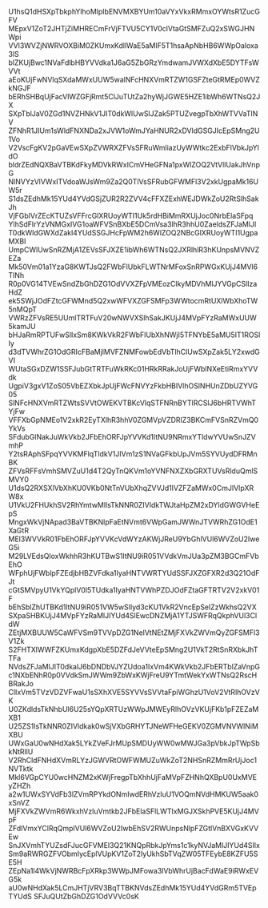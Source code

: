 U1hsQ1dHSXpTbkphYlhoMlpIbENVMXBYUm10aVYxVkxRMmxOYWtsR1ZucGFV
MEpxV1ZoT2JHTjZiMHRECmFrVjFTVU5CY1V0clVtaGtSMFZuQ2xSWGJHNWpi
VVl3WVZjNWRVOXBiM0ZKUmxKdllWaE5aMlF5T1hsaApNbHB6WWpOaloxa3lS
blZKUjBwc1NVaFdlbHBYVVdka1J6aG5ZbGRzYmdwamJVWXdXbE5DYTFsWVVt
aEoKUjFwNVlqSXdaMWxUUW5walNFcHNXVmRTZW1GSFZteGtRMEp0WVZkNGJF
bERhSHBqUjFacVlWZGFjRmt5ClJuTUtZa2hyWjJGWE5HZE1ibWh6WTNsQ2JX
SXpTblJaV0ZGd1NVZHNkV1JIT0dkWlUwSlJZak5PTUZvegpTbXhWTVVaTlNV
ZFNhR1JIUm1sWldFNXNDa2xJVW1oWmJYaHNUR2xDVldGSGJIcEpSMng2U1Vo
V2VscFgKV2pGaVEwSXpZVWRXZFVsSFRuWmliazUyWWtkc2ExbFlVbkJpYldO
bldrZEdNQXBaVTBKdFkyMDVkRWxICmVHeGFNa1pxWlZOQ2VtVllUakJhVnpG
NlNVYzVlVWxITVdoaWJsWm9Za2Q0TlVsSFRubGFWMFl3V2xkUgpaMk16UW5r
S1dsZEdhMk15YUd4YVdGSjZUR2R2ZVV4cFFXZExhWEJDWkZoU2RtSlhSakJh
VjFGblVrZEcKTUZsVFFrcGlXRUoyWTI1Uk5rdHBiMmRXUjJoc0NrbElaSFpq
YlhSdFlrYzVNMGxIVG1oaWFVSnBXbE5DCmVsa3lhR3hhU0ZaeldsZFJaMlJI
T0dkWldGWXdZakl4YUdSSGJHcFpWM2h6WlZOQ2NBcGlXRUoyWTI1UgpaMXBI
UmpCWlUwSnRZMjA1ZEVsSFJXZE1ibWh6WTNsQ2JXRlhlR3hKUnpsMVNVZEZa
Mk50Vm01a1YzaG8KWTJsQ2FWbFlUbkFLWTNrMFoxSnRPWGxKUjJ4MVl6TlNh
R0p0VG14TVEwSndZbGhDZG1OdVVXZFpVMEozClkyMDVhMlJYVGpCSlIzaHdZ
ek5SWjJOdFZtcGFWMnd5Q2xwWFVXZGFSMFp3WWtocmRtUXlWbXhoTW5nMQpT
VWRzZFVsRE5UUmlTRTFuV20wNWVXSlhSakJKUjJ4MVpFYzRaMWxUUW5kamJU
bHJaRmRPTUFwSlIxSm8KWkVkR2FWbFlUbXhNWjI5TFNYbE5aMU5IT1ROSlIy
d3dTVWhrZG1OdGRIcFBaMjlMVFZNMFowbEdVbTlhClUwSXpZak5LY2xwdGVI
WUtaSGxDZW1SSFJubGtTRTFuWkRKc01HRkRRakJoUjFWblNXeEtiRmxYVVdk
UgpiV3gxV1ZoS05VbEZXbkJpUjFWcFNVYzFkbHBIVlhOSlNHUnZDbUZYVG05
SlNFcHNXVmRTZWtsSVVtOWEKVTBKcVlqSTFNRnBYTlRCSlJ6bHRTVWhTYjFw
VFFXbGpNMEo1V2xkR2EyTXlhR3hhV0ZGMVpVZDRlZ3BKCmFVSnRZVmQ0YkVs
SFdubGlNakJuWkVkb2JFbEhORFJpYVVKd1ltNU9NRmxYTldwYVUwSnJZVmhP
Y2tsRAphSFpqYVVKMFlqTldkV1JIVm1zS1NVaGFkbUpJVm5SYVUydDFRMnBK
ZFVsRFFsVmhSMVZuU1d4T2QyTnQKVm1oYVNFNXZXbGRXTUVsRlduQmlSMVY0
U1dsQ2RXSXlVbXhKU0VKb0NtTnVUbXhqZVVJd1lVZFZaMWx0CmJIVlpXRW8x
U1VkU2FHUkhSV2RhYmtwMllsTkNNR0ZIVldkTWJtaHpZM2xDYldGWGVHeEpS
MngxWkVjNApad3BaVTBKNlpFaEtNVmt6VWpGamJWWnJTVWRhZG1OdE1XaGtR
MEl3WVVkR01FbEhORFJpYVVKcVdWYzAKWjJReU9YbGhlVUl6WVZoU2IweG5i
M29LVEdsQloxWkhhR3hKUTBwS1ltNU9iR051VVdkVmJUa3pZM3BGCmFVbEhO
WFphUjFWblpFZEdjbHBZVFdka1IyaHNTVWRTYUdSSFJXZGFXR2d3Q21OdFJt
cGtSMVpyU1VkYQplV0l5TUdka1IyaHNTVWhPZDJOdFZtaGFTRTV2V2xkV01F
bEhSblZhUTBKd1ltNU9iR051VW5wSlIyd3cKU1VkR2VncEpSelZzWkhsQ2VX
SXpaSHBKUjJ4MVpFYzRaMlJIYUd4SlEwcDNZMjA1YTJSWFRqQkphVUl3CldW
ZEtjMXBUUW5CaWFVSm9TVVpDZG1NelVtNEtZMjFXVkZWVmQyZGFSMFl3V1Zk
S2FHTXlWWFZKUmxKdgpXbE5DZFdJeVVteEpSMng2U1VkT2RtSnRXbkJhTTFa
NVdsZFJaMlJIT0dkalJ6bDNDbVJYZUdoa1IxVm4KWkVkb2JFbERTblZaVnpG
c1NXbENhR0p0VVdkSmJWWm9ZbWxKWjFreU9YTmtWekYxWTNsQ2RscHBRakJo
ClIxVm5TVzVDZVFwaU1sSXhXVE5SYVVsSVVtaFpiWGhzU1VoV2VtRlhOVzVK
U0ZKdldsTkNhbUl6U25sYQpXRTUzWWpJMWEyRlhOVzVKUjFKb1pFZEZaMXB1
U25ZS1lsTkNNR0ZIVldkak0wSjVXbGRHYTJNeWFHeGEKV0ZGMVNVWlNiMXBU
UWxGaU0wNHdXak5LYkZVeFJrMUpSMDUyWW0wMWJGa3pVbkJpTWpSbkNtRllU
V2RhCldFNHdXVmRLYzJGWVRtOWFWMUZuWkZoT2NHSnRZMmRrUjJoc1NVTktk
Mkl6VGpCYU0wcHNZM2xKWjFregpTbXhhUjFaMVpFZHNhQXBpU0UxMVEyZHZh
a2w1UWxSYVdFb3lZVmRPYkdONmIwdERhVzluU1VOQmNVdHMKUW5aak0xSnVZ
MjFXVkZWVmR6WkxhVzluVmtkb2JFbElaSFlLWTIxMGJXSkhPVE5KUjJ4MVpF
ZFdlVmxYClRqQmplVUl6WVZoU2IwbEhSV2RWUnpsNlpFZGtlVnBXVGxKVVEw
SnJXVmhTYUZsdFJucGFVMEl3Q21KNQpRbkJpYms1c1kyNVJaMlJIYUd4SlIx
Sm9aRWRGZFVObmIycEplVUpKV1ZoT2IyUkhSbTVqZW05TFEybE8KZFU5SE5H
ZEpNa1l4WkVjNWRBcFpXRkp3WWpJMFowa3lVbWhrUjBacFdWaE9iRWxEVG5k
aU0wNHdXak5LCmJHTjVRV3BqTTBKNVdsZEdhMk15YUd4YVdGRm5TVEpTYUdS
SFJuQUtZbGhDZG1OdVVVc0sK

